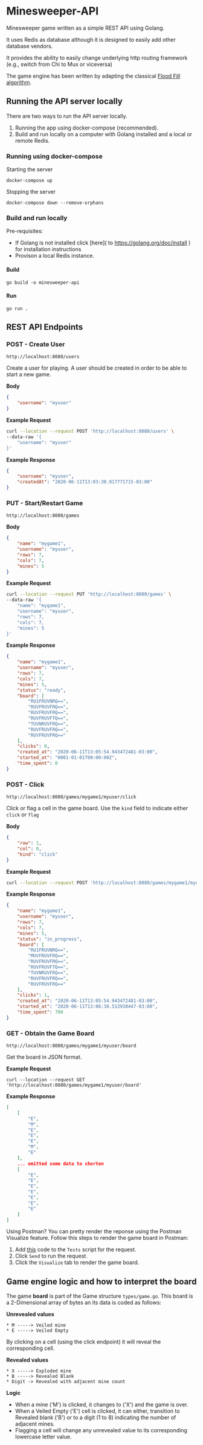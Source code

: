 # Minesweeper-API
Minesweeper game written as a simple REST API using Golang.

It uses Redis as database although it is designed to easily add other database vendors.

It provides the ability to easily change underlying http routing framework (e.g., switch from Chi to Mux or viceversa)

The game engine has been written by adapting the classical [Flood Fill algorithm](https://en.wikipedia.org/wiki/Flood_fill).


## Running the API server locally
There are two ways to run the API server locally. 
1. Running the app using docker-compose (recommended). 
2. Build and run locally on a computer with Golang installed and a local or remote Redis.

### Running using docker-compose
Starting the server
```
docker-compose up
```
Stopping the server
```
docker-compose down --remove-orphans
```
### Build and run locally
Pre-requisites: 
- If Golang is not installed click [here]( to https://golang.org/doc/install ) for installation instructions
- Provison a local Redis instance.

#### Build
```
go build -o minesweeper-api
```
#### Run
```
go run .
```
## REST API Endpoints

### POST - Create User
```
http://localhost:8080/users
```
Create a user for playing. A user should be created in order to be able to start a new game.

**Body**
```json
{
	"username": "myuser"
}
```
**Example Request**
```bash
curl --location --request POST 'http://localhost:8080/users' \
--data-raw '{
	"username": "myuser"
}'
```
**Example Response**
```json
{
    "username": "myuser",
    "createdAt": "2020-06-11T13:03:30.917771715-03:00"
}
```
### PUT - Start/Restart Game
```
http://localhost:8080/games
```
**Body**
```json
{
	"name": "mygame1",
	"username": "myuser",
	"rows": 7,
	"cols": 7,
	"mines": 5
}
```
**Example Request**
```bash
curl --location --request PUT 'http://localhost:8080/games' \
--data-raw '{
	"name": "mygame1",
	"username": "myuser",
	"rows": 7,
	"cols": 7,
	"mines": 5
}'
```
**Example Response**
```json
{
    "name": "mygame1",
    "username": "myuser",
    "rows": 7,
    "cols": 7,
    "mines": 5,
    "status": "ready",
    "board": [
        "RU1FRUVNRQ==",
        "RUVFRUVFRQ==",
        "RUVFRUVFRQ==",
        "RUVFRUVFTQ==",
        "TUVNRUVFRQ==",
        "RUVFRUVFRQ==",
        "RUVFRUVFRQ=="
    ],
    "clicks": 0,
    "created_at": "2020-06-11T13:05:54.943472481-03:00",
    "started_at": "0001-01-01T00:00:00Z",
    "time_spent": 0
}
```
### POST - Click
```
http://localhost:8080/games/mygame1/myuser/click
```
Click or flag a cell in the game board. Use the `kind` field to indicate either `click` or `flag`

**Body**
```json
{
	"row": 1,
	"col": 0,
	"kind": "click"
}
```
**Example Request**
```bash
curl --location --request POST 'http://localhost:8080/games/mygame1/myuser/click' \ --data-raw '{ "row": 1, "col": 0, "kind": "click" }'
```
**Example Response**
```json
{
    "name": "mygame1",
    "username": "myuser",
    "rows": 7,
    "cols": 7,
    "mines": 5,
    "status": "in_progress",
    "board": [
        "RU1FRUVNRQ==",
        "MUVFRUVFRQ==",
        "RUVFRUVFRQ==",
        "RUVFRUVFTQ==",
        "TUVNRUVFRQ==",
        "RUVFRUVFRQ==",
        "RUVFRUVFRQ=="
    ],
    "clicks": 1,
    "created_at": "2020-06-11T13:05:54.943472481-03:00",
    "started_at": "2020-06-11T13:06:30.513938447-03:00",
    "time_spent": 700
}
```
### GET - Obtain the Game Board
```
http://localhost:8080/games/mygame1/myuser/board
```
Get the board in JSON format.

**Example Request**
```
curl --location --request GET 'http://localhost:8080/games/mygame1/myuser/board'
```

**Example Response**
```json
[
    [
        "E",
        "M",
        "E",
        "E",
        "E",
        "M",
        "E"
    ],
	... omitted some data to shorten
    [
        "E",
        "E",
        "E",
        "E",
        "E",
        "E",
        "E"
    ]
]
```
Using Postman? You can pretty render the reponse using the Postman Visualize feature. 
Follow this steps to render the game board in Postman:
1. Add [this](https://gist.github.com/arllanos/6a57c6b293c0c7280562aef3d97eb248) code to the `Tests` script for the request.
2. Click `Send` to run the request.
3. Click the `Visualize` tab to render the game board.

## Game engine logic and how to interpret the board
The game **board** is part of the Game structure `types/game.go`.
This board is a 2-Dimensional array of bytes an its data is coded as follows:

**Unrevealed values**
```
* M -----> Veiled mine 
* E -----> Veiled Empty 
```
By clicking on a cell (using the click endpoint) it will reveal the corresponding cell.

**Revealed values**
```
* X -----> Exploded mine
* B -----> Revealed Blank
* Digit -> Revealed with adjacent mine count
```
**Logic**
- When a mine ('M') is clicked, it changes to ('X') and the game is over.
- When a Veiled Empty ('E') cell is clicked, it can either, transition to Revealed blank ('B') or to a digit (1 to 8) indicating the number of adjacent mines.
- Flagging a cell will change any unrevealed value to its corresponding lowercase letter value.